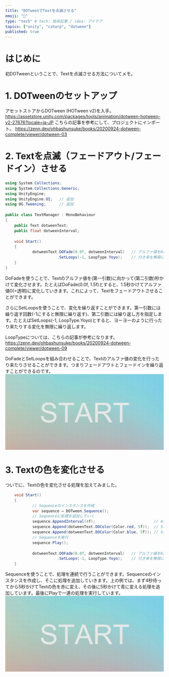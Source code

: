 ```yaml
---
title: "DOTweenでTextを点滅させる"
emoji: "📝"
type: "tech" # tech: 技術記事 / idea: アイデア
topics: ["unity", "csharp", "dotween"]
published: true
---
```

# はじめに
初DOTweenということで、Textを点滅させる方法についてメモ。
# 1. DOTweenのセットアップ
アセットストアからDOTween (HOTween v2)を入手。
https://assetstore.unity.com/packages/tools/animation/dotween-hotween-v2-27676?locale=ja-JP
こちらの記事を参考にして、プロジェクトにインポート。
https://zenn.dev/ohbashunsuke/books/20200924-dotween-complete/viewer/dotween-03

# 2. Textを点滅（フェードアウト/フェードイン）させる
```csharp
using System.Collections;
using System.Collections.Generic;
using UnityEngine;
using UnityEngine.UI;   // 追加
using DG.Tweening;      // 追加

public class TextManager : MonoBehaviour
{
    public Text dotweenText;
    public float dotweenInterval;

    void Start()
    {
            dotweenText.DOFade(0.0f, dotweenInterval)   // アルファ値を0にしていく
                       .SetLoops(-1, LoopType.Yoyo);    // 行き来を無限に繰り返す
    }
}
```
DoFadeを使うことで、Textのアルファ値を(第一引数)に向かって(第二引数)秒かけて変化させます。たとえばDoFade(0.0f, 1.5f)とすると、1.5秒かけてアルファ値0(=透明)に変化していきます。これによって、Textをフェードアウトさせることができます。

さらにSetLoopsを使うことで、変化を繰り返すことができます。第一引数には繰り返す回数(-1にすると無限に繰り返す)、第二引数には繰り返し方を指定します。たとえばSetLoops(-1, LoopType.Yoyo)とすると、ヨーヨーのように行ったり来たりする変化を無限に繰り返します。

LoopTypeについては、こちらの記事が参考になります。
https://zenn.dev/ohbashunsuke/books/20200924-dotween-complete/viewer/dotween-09

DoFadeとSetLoopsを組み合わせることで、Textのアルファ値の変化を行ったり来たりさせることができます。つまりフェードアウトとフェードインを繰り返すことができるのです。
![](/images/dotween-text/image1.gif)

# 3. Textの色を変化させる
ついでに、Textの色を変化させる処理を加えてみました。
```csharp
    void Start()
    {
            // Sequenceのインスタンスを作成
            var sequence = DOTween.Sequence();
            // Sequenceに処理を追加していく
            sequence.AppendInterval(4f);                          // 4秒待つ
            sequence.Append(dotweenText.DOColor(Color.red, 5f));  // 5秒かけて赤に
            sequence.Append(dotweenText.DOColor(Color.blue, 5f)); // 5秒かけて青に
            // Sequenceを実行
            sequence.Play();

            dotweenText.DOFade(0.0f, dotweenInterval)   // アルファ値を0にしていく
                       .SetLoops(-1, LoopType.Yoyo);    // 行き来を無限に繰り返す
    }
```
Sequenceを使うことで、処理を連続で行うことができます。Sequenceのインスタンスを作成し、そこに処理を追加していきます。上の例では、まず4秒待ってから5秒かけてTextの色を赤に変え、その後に5秒かけて青に変える処理を追加しています。最後にPlayで一連の処理を実行しています。
![](/images/dotween-text/image2.gif)